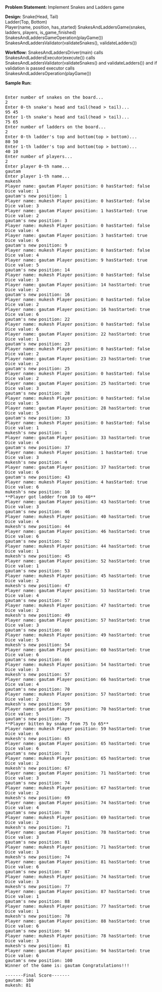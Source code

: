 **Problem Statement:** Implement Snakes and Ladders game 
  
**Design:**
Snake(Head, Tail)  
Ladder(Top, Bottom)  
Player(name, position, has_started)
SnakesAndLaddersGame(snakes, ladders, players, is_game_finished)
SnakesAndLaddersGameOperation(playGame())  
SnakesAndLaddersValidator(validateSnakes(), validateLadders())  

  
**Workflow:**
SnakesAndLaddersDriver(main) calls SnakesAndLaddersExecutor(execute()) calls SnakesAndLaddersValidator(validateSnakes() and validateLadders()) and if validation is passed executor calls SnakesAndLaddersOperation(playGame())  

**Sample Run:**
<pre>  
Enter number of snakes on the board...
2
Enter 0-th snake's head and tail(head > tail)...
95 45
Enter 1-th snake's head and tail(head > tail)...
75 65
Enter number of ladders on the board...
2
Enter 0-th ladder's top and bottom(top > bottom)...
80 50
Enter 1-th ladder's top and bottom(top > bottom)...
40 10
Enter number of players...
2
Enter player 0-th name...
gautam
Enter player 1-th name...
mukesh
Player name: gautam Player position: 0 hasStarted: false
Dice value: 1
gautam's new position: 1
Player name: mukesh Player position: 0 hasStarted: false
Dice value: 3
Player name: gautam Player position: 1 hasStarted: true
Dice value: 2
gautam's new position: 3
Player name: mukesh Player position: 0 hasStarted: false
Dice value: 4
Player name: gautam Player position: 3 hasStarted: true
Dice value: 6
gautam's new position: 9
Player name: mukesh Player position: 0 hasStarted: false
Dice value: 4
Player name: gautam Player position: 9 hasStarted: true
Dice value: 5
gautam's new position: 14
Player name: mukesh Player position: 0 hasStarted: false
Dice value: 3
Player name: gautam Player position: 14 hasStarted: true
Dice value: 2
gautam's new position: 16
Player name: mukesh Player position: 0 hasStarted: false
Dice value: 2
Player name: gautam Player position: 16 hasStarted: true
Dice value: 6
gautam's new position: 22
Player name: mukesh Player position: 0 hasStarted: false
Dice value: 6
Player name: gautam Player position: 22 hasStarted: true
Dice value: 1
gautam's new position: 23
Player name: mukesh Player position: 0 hasStarted: false
Dice value: 2
Player name: gautam Player position: 23 hasStarted: true
Dice value: 2
gautam's new position: 25
Player name: mukesh Player position: 0 hasStarted: false
Dice value: 2
Player name: gautam Player position: 25 hasStarted: true
Dice value: 3
gautam's new position: 28
Player name: mukesh Player position: 0 hasStarted: false
Dice value: 5
Player name: gautam Player position: 28 hasStarted: true
Dice value: 5
gautam's new position: 33
Player name: mukesh Player position: 0 hasStarted: false
Dice value: 1
mukesh's new position: 1
Player name: gautam Player position: 33 hasStarted: true
Dice value: 4
gautam's new position: 37
Player name: mukesh Player position: 1 hasStarted: true
Dice value: 3
mukesh's new position: 4
Player name: gautam Player position: 37 hasStarted: true
Dice value: 6
gautam's new position: 43
Player name: mukesh Player position: 4 hasStarted: true
Dice value: 6
mukesh's new position: 10
**Player got ladder from 10 to 40**
Player name: gautam Player position: 43 hasStarted: true
Dice value: 3
gautam's new position: 46
Player name: mukesh Player position: 40 hasStarted: true
Dice value: 4
mukesh's new position: 44
Player name: gautam Player position: 46 hasStarted: true
Dice value: 6
gautam's new position: 52
Player name: mukesh Player position: 44 hasStarted: true
Dice value: 1
mukesh's new position: 45
Player name: gautam Player position: 52 hasStarted: true
Dice value: 1
gautam's new position: 53
Player name: mukesh Player position: 45 hasStarted: true
Dice value: 2
mukesh's new position: 47
Player name: gautam Player position: 53 hasStarted: true
Dice value: 4
gautam's new position: 57
Player name: mukesh Player position: 47 hasStarted: true
Dice value: 2
mukesh's new position: 49
Player name: gautam Player position: 57 hasStarted: true
Dice value: 3
gautam's new position: 60
Player name: mukesh Player position: 49 hasStarted: true
Dice value: 5
mukesh's new position: 54
Player name: gautam Player position: 60 hasStarted: true
Dice value: 6
gautam's new position: 66
Player name: mukesh Player position: 54 hasStarted: true
Dice value: 3
mukesh's new position: 57
Player name: gautam Player position: 66 hasStarted: true
Dice value: 4
gautam's new position: 70
Player name: mukesh Player position: 57 hasStarted: true
Dice value: 2
mukesh's new position: 59
Player name: gautam Player position: 70 hasStarted: true
Dice value: 5
gautam's new position: 75
**Player bitten by snake from 75 to 65**
Player name: mukesh Player position: 59 hasStarted: true
Dice value: 6
mukesh's new position: 65
Player name: gautam Player position: 65 hasStarted: true
Dice value: 6
gautam's new position: 71
Player name: mukesh Player position: 65 hasStarted: true
Dice value: 2
mukesh's new position: 67
Player name: gautam Player position: 71 hasStarted: true
Dice value: 3
gautam's new position: 74
Player name: mukesh Player position: 67 hasStarted: true
Dice value: 2
mukesh's new position: 69
Player name: gautam Player position: 74 hasStarted: true
Dice value: 4
gautam's new position: 78
Player name: mukesh Player position: 69 hasStarted: true
Dice value: 2
mukesh's new position: 71
Player name: gautam Player position: 78 hasStarted: true
Dice value: 3
gautam's new position: 81
Player name: mukesh Player position: 71 hasStarted: true
Dice value: 3
mukesh's new position: 74
Player name: gautam Player position: 81 hasStarted: true
Dice value: 6
gautam's new position: 87
Player name: mukesh Player position: 74 hasStarted: true
Dice value: 3
mukesh's new position: 77
Player name: gautam Player position: 87 hasStarted: true
Dice value: 1
gautam's new position: 88
Player name: mukesh Player position: 77 hasStarted: true
Dice value: 1
mukesh's new position: 78
Player name: gautam Player position: 88 hasStarted: true
Dice value: 6
gautam's new position: 94
Player name: mukesh Player position: 78 hasStarted: true
Dice value: 3
mukesh's new position: 81
Player name: gautam Player position: 94 hasStarted: true
Dice value: 6
gautam's new position: 100
Winner of the Game is: gautam Congratulations!!!

-------Final Score-------
gautam: 100
mukesh: 81
</pre>